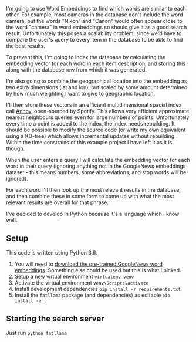 I'm going to use Word Embeddings to find which words are similar to each other. For example, most cameras in the database don't include the word camera, but the words "Nikon" and "Canon" would often appear close to the word "camera" in word embeddings so should give it as a good search result. Unfortunately this poses a scalability problem, since we'd have to compare the user's query to every item in the database to be able to find the best results.

To prevent this, I'm going to index the database by calculating the embedding vector for each word in each item description, and storing this along with the database row from which it was generated.

I'm also going to combine the geographical location into the embedding as two extra dimensions (lat and lon), but scaled by some amount determined by how much weighting I want to give to geographic location.

I'll then store these vectors in an efficient multidimensional spacial index call [Annoy](https://github.com/spotify/annoy), open-sourced by Spotify. This allows very efficient approximate nearest neighbours queries even for large numbers of points. Unfortunately every time a point is added to the index, the index needs rebuilding. It should be possible to modify the source code (or write my own equivalent using a KD-tree) which allows incremental updates without rebuilding. Within the time constrains of this example project I have left it as it is though.

When the user enters a query I will calculate the embedding vector for each word in their query (ignoring anything not in the GoogleNews embeddings dataset - this means numbers, some abbreviations, and stop words will be ignored).

For each word I'll then look up the most relevant results in the database, and then combine these in some form to come up with what the most relevant results are overall for that phrase.

I've decided to develop in Python because it's a language which I know well.

## Setup
This code is written using Python 3.6.
1. You will need to [download the pre-trained GoogleNews word embeddings](https://drive.google.com/file/d/0B7XkCwpI5KDYNlNUTTlSS21pQmM/edit). Something else could be used but this is what I picked.
2. Setup a new virtual environment `virtualenv venv`
3. Activate the virtual environment `venv\Scripts\activate`
4. Install development dependencies `pip install -r requirements.txt`
5. Install the `fatllama` package (and dependencies) as editable `pip install -e .`

## Starting the search server
Just run
`python fatllama`